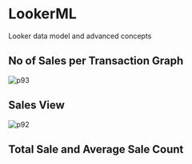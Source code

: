 # LookerML
Looker data model and advanced concepts

## No of Sales per Transaction Graph 


![p93](https://user-images.githubusercontent.com/24944494/194135801-b9b10cb9-5090-4ca0-a959-58390edcb5aa.png)

## Sales View 

![p92](https://user-images.githubusercontent.com/24944494/194136408-ebb5526a-e550-4ca3-912c-43c1c0953920.png)


## Total Sale and Average Sale Count 




